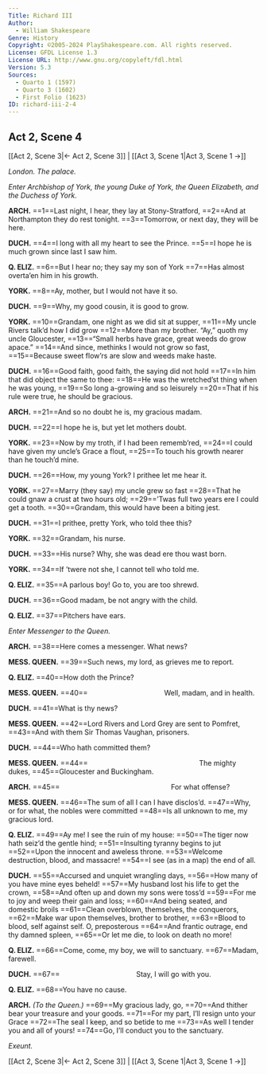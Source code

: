 ```yaml
---
Title: Richard III
Author: 
  - William Shakespeare
Genre: History
Copyright: ©2005-2024 PlayShakespeare.com. All rights reserved.
License: GFDL License 1.3
License URL: http://www.gnu.org/copyleft/fdl.html
Version: 5.3
Sources:
  - Quarto 1 (1597)
  - Quarto 3 (1602)
  - First Folio (1623)
ID: richard-iii-2-4
---
```


## Act 2, Scene 4
[[Act 2, Scene 3|← Act 2, Scene 3]] | [[Act 3, Scene 1|Act 3, Scene 1 →]]

*London. The palace.*

*Enter Archbishop of York, the young Duke of York, the Queen Elizabeth, and the Duchess of York.*

**ARCH.**
==1==Last night, I hear, they lay at Stony-Stratford,
==2==And at Northampton they do rest tonight.
==3==Tomorrow, or next day, they will be here.

**DUCH.**
==4==I long with all my heart to see the Prince.
==5==I hope he is much grown since last I saw him.

**Q. ELIZ.**
==6==But I hear no; they say my son of York
==7==Has almost overta’en him in his growth.

**YORK.**
==8==Ay, mother, but I would not have it so.

**DUCH.**
==9==Why, my good cousin, it is good to grow.

**YORK.**
==10==Grandam, one night as we did sit at supper,
==11==My uncle Rivers talk’d how I did grow
==12==More than my brother. “Ay,” quoth my uncle Gloucester,
==13==“Small herbs have grace, great weeds do grow apace.”
==14==And since, methinks I would not grow so fast,
==15==Because sweet flow’rs are slow and weeds make haste.

**DUCH.**
==16==Good faith, good faith, the saying did not hold
==17==In him that did object the same to thee:
==18==He was the wretched’st thing when he was young,
==19==So long a-growing and so leisurely
==20==That if his rule were true, he should be gracious.

**ARCH.**
==21==And so no doubt he is, my gracious madam.

**DUCH.**
==22==I hope he is, but yet let mothers doubt.

**YORK.**
==23==Now by my troth, if I had been rememb’red,
==24==I could have given my uncle’s Grace a flout,
==25==To touch his growth nearer than he touch’d mine.

**DUCH.**
==26==How, my young York? I prithee let me hear it.

**YORK.**
==27==Marry (they say) my uncle grew so fast
==28==That he could gnaw a crust at two hours old;
==29==’Twas full two years ere I could get a tooth.
==30==Grandam, this would have been a biting jest.

**DUCH.**
==31==I prithee, pretty York, who told thee this?

**YORK.**
==32==Grandam, his nurse.

**DUCH.**
==33==His nurse? Why, she was dead ere thou wast born.

**YORK.**
==34==If ’twere not she, I cannot tell who told me.

**Q. ELIZ.**
==35==A parlous boy! Go to, you are too shrewd.

**DUCH.**
==36==Good madam, be not angry with the child.

**Q. ELIZ.**
==37==Pitchers have ears.

*Enter Messenger to the Queen.*

**ARCH.**
==38==Here comes a messenger. What news?

**MESS. QUEEN.**
==39==Such news, my lord, as grieves me to report.

**Q. ELIZ.**
==40==How doth the Prince?

**MESS. QUEEN.**
==40==           Well, madam, and in health.

**DUCH.**
==41==What is thy news?

**MESS. QUEEN.**
==42==Lord Rivers and Lord Grey are sent to Pomfret,
==43==And with them Sir Thomas Vaughan, prisoners.

**DUCH.**
==44==Who hath committed them?

**MESS. QUEEN.**
==44==                The mighty dukes,
==45==Gloucester and Buckingham.

**ARCH.**
==45==                For what offense?

**MESS. QUEEN.**
==46==The sum of all I can I have disclos’d.
==47==Why, or for what, the nobles were committed
==48==Is all unknown to me, my gracious lord.

**Q. ELIZ.**
==49==Ay me! I see the ruin of my house:
==50==The tiger now hath seiz’d the gentle hind;
==51==Insulting tyranny begins to jut
==52==Upon the innocent and aweless throne.
==53==Welcome destruction, blood, and massacre!
==54==I see (as in a map) the end of all.

**DUCH.**
==55==Accursed and unquiet wrangling days,
==56==How many of you have mine eyes beheld!
==57==My husband lost his life to get the crown,
==58==And often up and down my sons were toss’d
==59==For me to joy and weep their gain and loss;
==60==And being seated, and domestic broils
==61==Clean overblown, themselves, the conquerors,
==62==Make war upon themselves, brother to brother,
==63==Blood to blood, self against self. O, preposterous
==64==And frantic outrage, end thy damned spleen,
==65==Or let me die, to look on death no more!

**Q. ELIZ.**
==66==Come, come, my boy, we will to sanctuary.
==67==Madam, farewell.

**DUCH.**
==67==           Stay, I will go with you.

**Q. ELIZ.**
==68==You have no cause.

**ARCH.**
*(To the Queen.)*
==69==My gracious lady, go,
==70==And thither bear your treasure and your goods.
==71==For my part, I’ll resign unto your Grace
==72==The seal I keep, and so betide to me
==73==As well I tender you and all of yours!
==74==Go, I’ll conduct you to the sanctuary.

*Exeunt.*

[[Act 2, Scene 3|← Act 2, Scene 3]] | [[Act 3, Scene 1|Act 3, Scene 1 →]]
